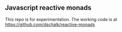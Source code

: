 ## Javascript reactive monads

This repo is for experimentation. The working code is at https://github.com/dschalk/reactive-monads
